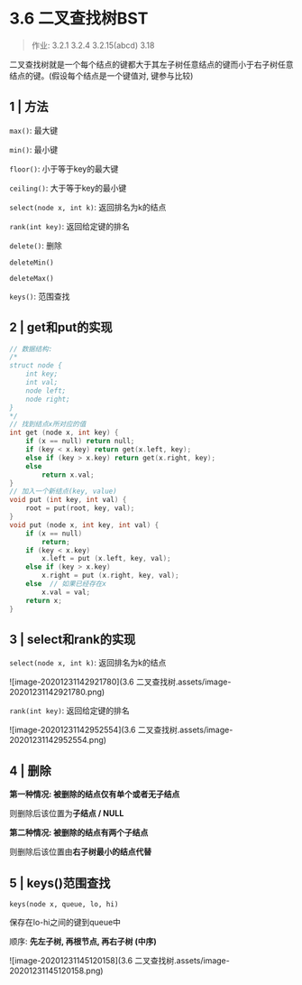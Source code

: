 # 3.6 二叉查找树BST

> 作业: 3.2.1 3.2.4 3.2.15(abcd) 3.18

二叉查找树就是一个每个结点的键都大于其左子树任意结点的键而小于右子树任意结点的键。(假设每个结点是一个键值对, 键参与比较)

## 1 | 方法

`max()`: 最大键

`min()`: 最小键

`floor()`: 小于等于key的最大键 

`ceiling()`: 大于等于key的最小键

`select(node x, int k)`: 返回排名为k的结点

`rank(int key)`: 返回给定键的排名

`delete()`: 删除

`deleteMin()`

`deleteMax()`

`keys()`: 范围查找

## 2 | get和put的实现

```cpp
// 数据结构:
/*
struct node {
	int key;
	int val;
	node left;
	node right;
}
*/
// 找到结点x所对应的值
int get (node x, int key) {
    if (x == null) return null;
    if (key < x.key) return get(x.left, key);
    else if (key > x.key) return get(x.right, key);
    else 
        return x.val;
}
// 加入一个新结点(key, value)
void put (int key, int val) {
    root = put(root, key, val);
}
void put (node x, int key, int val) {
    if (x == null) 
        return;
    if (key < x.key)
        x.left = put (x.left, key, val);
    else if (key > x.key)
        x.right = put (x.right, key, val);
    else  // 如果已经存在x
        x.val = val;
    return x;
}
```

## 3 | select和rank的实现

`select(node x, int k)`: 返回排名为k的结点

![image-20201231142921780](3.6 二叉查找树.assets/image-20201231142921780.png)

`rank(int key)`: 返回给定键的排名

![image-20201231142952554](3.6 二叉查找树.assets/image-20201231142952554.png)

## 4 | 删除

**第一种情况: 被删除的结点仅有单个或者无子结点**

则删除后该位置为**子结点 / NULL**

**第二种情况: 被删除的结点有两个子结点**

则删除后该位置由**右子树最小的结点代替**

## 5 | keys()范围查找

`keys(node x, queue, lo, hi)`

保存在lo-hi之间的键到queue中

顺序: **先左子树, 再根节点, 再右子树 (中序)**

![image-20201231145120158](3.6 二叉查找树.assets/image-20201231145120158.png)

